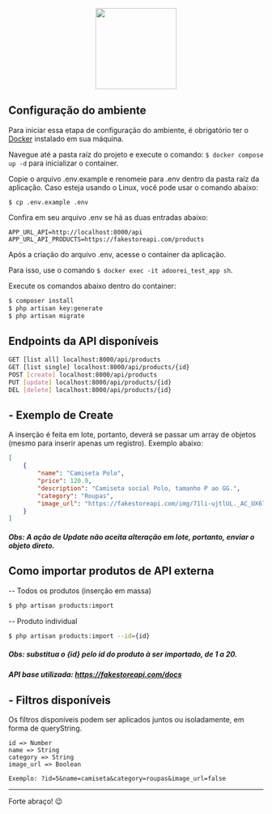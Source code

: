 <p align="center"><a href="hhttps://www.adoorei.com.br/" target="_blank"><img src="https://adoorei.s3.us-east-2.amazonaws.com/images/loje_teste_logoadoorei_1662476663.png" width="160"></a></p>

## Configuração do ambiente

Para iniciar essa etapa de configuração do ambiente, é obrigatório ter o [Docker](https://docs.docker.com/desktop/ "Docker") instalado em sua máquina.

Navegue até a pasta raíz do projeto e execute o comando: `$ docker compose up -d` para inicializar o container.

Copie o arquivo .env.example e renomeie para .env dentro da pasta raíz da aplicação. Caso esteja usando o Linux, você pode usar o comando abaixo:

`$ cp .env.example .env`

Confira em seu arquivo .env se há as duas entradas abaixo:

```dosini
APP_URL_API=http://localhost:8000/api
APP_URL_API_PRODUCTS=https://fakestoreapi.com/products
```

Após a criação do arquivo .env, acesse o container da aplicação.

Para isso, use o comando `$ docker exec -it adoorei_test_app sh`.

Execute os comandos abaixo dentro do container:

```bash
$ composer install
$ php artisan key:generate
$ php artisan migrate

```

## Endpoints da API disponíveis

```sh
GET [list all] localhost:8000/api/products
GET [list single] localhost:8000/api/products/{id}
POST [create] localhost:8000/api/products
PUT [update] localhost:8000/api/products/{id}
DEL [delete] localhost:8000/api/products/{id}
```

## - Exemplo de Create

A inserção é feita em lote, portanto, deverá se passar um array de objetos (mesmo para inserir apenas um registro). Exemplo abaixo:

```json
[
    {
        "name": "Camiseta Polo",
        "price": 120.9,
        "description": "Camiseta social Polo, tamanho P ao GG.",
        "category": "Roupas",
        "image_url": "https://fakestoreapi.com/img/71li-ujtlUL._AC_UX679_.jpg"
    }
]
```

##### Obs: A ação de Update não aceita alteração em lote, portanto, enviar o objeto direto.

## Como importar produtos de API externa

-- Todos os produtos (inserção em massa)

```bash
$ php artisan products:import
```

-- Produto individual

```bash
$ php artisan products:import --id={id}
```

##### Obs: substitua o {id} pelo id do produto à ser importado, de 1 a 20.

##### API base utilizada: https://fakestoreapi.com/docs

## - Filtros disponíveis

Os filtros disponíveis podem ser aplicados juntos ou isoladamente, em forma de queryString.

```dosini
id => Number
name => String
category => String
image_url => Boolean
```

```
Exemplo: ?id=5&name=camiseta&category=roupas&image_url=false
```

---

Forte abraço! 😉
